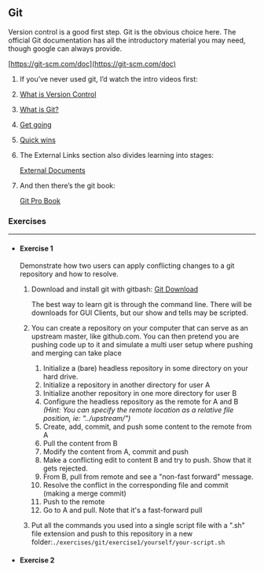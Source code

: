 ##  **Git**

Version control is a good first step. Git is the obvious choice here.
The official Git documentation has all the introductory material you may need, though google can always provide.

[https://git-scm.com/doc](https://git-scm.com/doc)

1.  If you’ve never used git, I’d watch the intro videos first:

   1. [What is Version Control](https://git-scm.com/video/what-is-version-control)

   2. [What is Git?](https://git-scm.com/video/what-is-git)

   3. [Get going](https://git-scm.com/video/get-going)

   4. [Quick wins](https://git-scm.com/video/quick-wins)

2. The External Links section also divides learning into stages: 

   [External Documents](https://git-scm.com/doc/ext)

3. And then there’s the git book: 

   [Git Pro Book](https://git-scm.com/book)

   

### Exercises

------

- #### Exercise 1

  Demonstrate how two users can apply conflicting changes to a git repository and how to resolve.

  1. Download and install git with gitbash: 
     [Git Download](https://git-scm.com/downloads)

     The best way to learn git is through the command line. There will be downloads for GUI Clients, but our show and tells may be scripted.

  2. You can create a repository on your computer that can serve as an upstream master, like github.com. You can then pretend you are pushing code up to it and simulate a multi user setup where pushing and merging can take place

     1. Initialize a (bare) headless repository in some directory on your hard drive.
     2. Initialize a repository in another directory for user A
     3. Initialize another repository in one more directory for user B
     4. Configure the headless repository as the remote for A and B *(Hint: You can specify the remote location as a relative file position, ie: "../upstream/")*
     5. Create, add, commit, and push some content to the remote from A
     6. Pull the content from B
     7. Modify the content from A, commit and push
     8. Make a conflicting edit to content B and try to push. Show that it gets rejected.
     9. From B, pull from remote and see a "non-fast forward" message.
     10. Resolve the conflict in the corresponding file and commit (making a merge commit)
     11. Push to the remote
     12. Go to A and pull. Note that it's a fast-forward pull

  3. Put all the commands you used into a single script file with a ".sh" file extension and push to this repository in a new folder:`./exercises/git/exercise1/yourself/your-script.sh`

- #### Exercise 2

